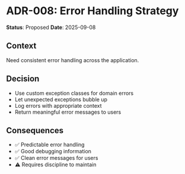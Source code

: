 # ADR-008: Error Handling Strategy

**Status**: Proposed
**Date**: 2025-09-08

## Context
Need consistent error handling across the application.

## Decision
- Use custom exception classes for domain errors
- Let unexpected exceptions bubble up
- Log errors with appropriate context
- Return meaningful error messages to users

## Consequences
- ✅ Predictable error handling
- ✅ Good debugging information
- ✅ Clean error messages for users
- ⚠️ Requires discipline to maintain

